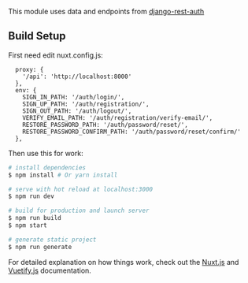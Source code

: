 This module uses data and endpoints from [django-rest-auth](http://django-rest-auth.readthedocs.io/en/latest/api_endpoints.html)  

## Build Setup

First need edit nuxt.config.js:
```
  proxy: {
    '/api': 'http://localhost:8000'
  },
  env: {
    SIGN_IN_PATH: '/auth/login/',
    SIGN_UP_PATH: '/auth/registration/',
    SIGN_OUT_PATH: '/auth/logout/',
    VERIFY_EMAIL_PATH: '/auth/registration/verify-email/',
    RESTORE_PASSWORD_PATH: '/auth/password/reset/',
    RESTORE_PASSWORD_CONFIRM_PATH: '/auth/password/reset/confirm/'
  },

```

Then use this for work:

``` bash
# install dependencies
$ npm install # Or yarn install

# serve with hot reload at localhost:3000
$ npm run dev

# build for production and launch server
$ npm run build
$ npm start

# generate static project
$ npm run generate
```

For detailed explanation on how things work, check out the [Nuxt.js](https://github.com/nuxt/nuxt.js) and [Vuetify.js](https://vuetifyjs.com/) documentation.

